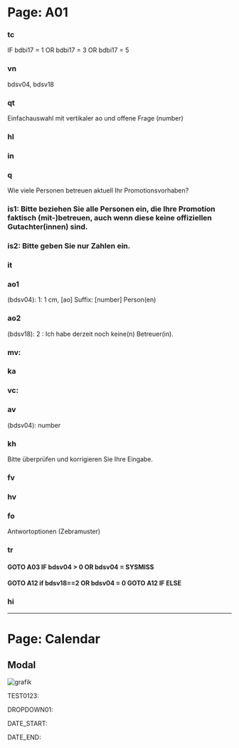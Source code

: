 # Page: A01

### tc
IF bdbi17 = 1 OR bdbi17 = 3 OR bdbi17 = 5

### vn
bdsv04, bdsv18

### qt
Einfachauswahl mit vertikaler ao und offene Frage (number)

### hl


### in

### q
Wie viele Personen betreuen aktuell Ihr Promotionsvorhaben?

### is1: Bitte beziehen Sie alle Personen ein, die Ihre Promotion faktisch (mit-)betreuen, auch wenn diese keine offiziellen Gutachter(innen) sind.
### is2: Bitte geben Sie nur Zahlen ein.

### it

### ao1
(bdsv04): 1: 1 cm, [ao] Suffix: [number] Person(en)

### ao2
(bdsv18): 2 : Ich habe derzeit noch keine(n) Betreuer(in).

### mv:

### ka


### vc:

### av
(bdsv04): number

### kh
Bitte überprüfen und korrigieren Sie Ihre Eingabe.

### fv

### hv

### fo
Antwortoptionen (Zebramuster)

### tr
#### GOTO A03 IF bdsv04 > 0 OR bdsv04 = SYSMISS 
#### GOTO A12 if bdsv18==2 OR bdsv04 = 0 GOTO A12 IF ELSE

### hi

-------------------------------------

# Page: Calendar

## Modal

![grafik](https://user-images.githubusercontent.com/42959832/170273340-21175c93-c2da-42bc-9ad9-a20bdf8afaa0.png)

TEST0123:

DROPDOWN01: 

DATE_START:

DATE_END:

